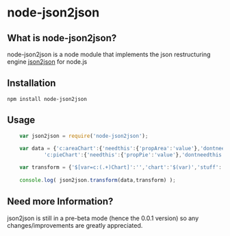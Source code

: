 node-json2json
=========

What is node-json2json?
------------------
node-json2json is a node module that implements the json restructuring engine <a href='https://github.com/moappi/json2json'>json2json</a> for node.js

Installation
------------

	npm install node-json2json

Usage
-----
```javascript
	var json2json = require('node-json2json');
	
	var data = {'c:areaChart':{'needthis':{'propArea':'value'},'dontneedthis':{}},
		    'c:pieChart':{'needthis':{'propPie':'value'},'dontneedthis':{}}};

	var transform = {'$[var=c:(.+)Chart]':'','chart':'$(var)','stuff':'${c:$(var)Chart.needthis}'};
        
	console.log( json2json.transform(data,transform) );
```

Need more Information?
--------------
json2json is still in a pre-beta mode (hence the 0.0.1 version) so any changes/improvements are greatly appreciated.
